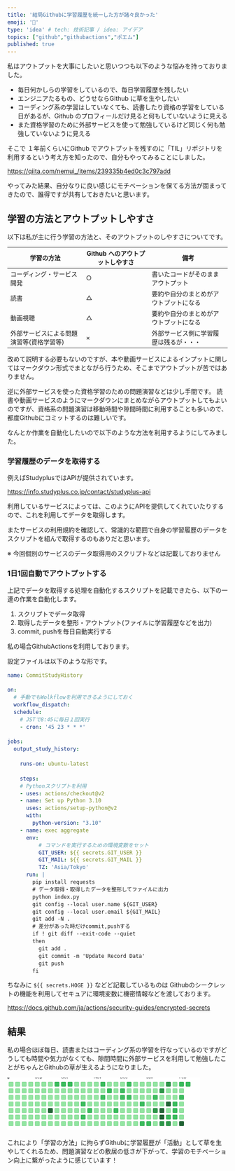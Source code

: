 ```yaml
---
title: '結局Githubに学習履歴を統一した方が諸々良かった'
emoji: '🙌'
type: 'idea' # tech: 技術記事 / idea: アイデア
topics: ["github","githubactions","ポエム"]
published: true
---
```


私はアウトプットを大事にしたいと思いつつも以下のような悩みを持っておりました。

- 毎日何かしらの学習をしているので、毎日学習履歴を残したい
- エンジニアたるもの、どうせならGithub に草を生やしたい
- コーディング系の学習はしていなくても、読書したり資格の学習をしている日があるが、Github のプロフィールだけ見ると何もしていないように見える
- また資格学習のために外部サービスを使って勉強しているけど同じく何も勉強していないように見える

そこで １年前くらいにGithub でアウトプットを残すのに「TIL」リポジトリを利用するという考え方を知ったので、自分もやってみることにしました。

https://qiita.com/nemui_/items/239335b4ed0c3c797add

やってみた結果、自分なりに良い感じにモチベーションを保てる方法が固まってきたので、誰得ですが共有しておきたいと思います。

## 学習の方法とアウトプットしやすさ

以下は私が主に行う学習の方法と、そのアウトプットのしやすさについてです。

| 学習の方法                               | Github へのアウトプットしやすさ | 備考                                   |
| ---------------------------------------- | ------------------------------- | -------------------------------------- |
| コーディング・サービス開発               | ○                               | 書いたコードがそのままアウトプット     |
| 読書                                     | △                               | 要約や自分のまとめがアウトプットになる |
| 動画視聴                                 | △                               | 要約や自分のまとめがアウトプットになる |
| 外部サービスによる問題演習等(資格学習等) | ×                               | 外部サービス側に学習履歴は残るが・・・ |

改めて説明する必要もないのですが、本や動画サービスによるインプットに関してはマークダウン形式でまとながら行うため、そこまでアウトプットが苦ではありません。

逆に外部サービスを使った資格学習のための問題演習などは少し手間です。
読書や動画サービスのようにマークダウンにまとめながらアウトプットしてもよいのですが、資格系の問題演習は移動時間や隙間時間に利用することも多いので、都度Githubにコミットするのは難しいです。

なんとか作業を自動化したいので以下のような方法を利用するようにしてみました。

### 学習履歴のデータを取得する

例えばStudyplusではAPIが提供されています。

https://info.studyplus.co.jp/contact/studyplus-api

利用しているサービスによっては、このようにAPIを提供してくれていたりするので、これを利用してデータを取得します。

またサービスの利用規約を確認して、常識的な範囲で自身の学習履歴のデータをスクリプトを組んで取得するのもありだと思います。

※ 今回個別のサービスのデータ取得用のスクリプトなどは記載しておりません

### 1日1回自動でアウトプットする

上記でデータを取得する処理を自動化するスクリプトを記載できたら、以下の一連の作業を自動化します。

1. スクリプトでデータ取得
2. 取得したデータを整形・アウトプット(ファイルに学習履歴などを出力)
3. commit, pushを毎日自動実行する

私の場合GithubActionsを利用しております。

設定ファイルは以下のような形です。

```yml
name: CommitStudyHistory

on:
  # 手動でもWolkflowを利用できるようにしておく
  workflow_dispatch:
  schedule:
    # JSTで8:45に毎日１回実行
    - cron: '45 23 * * *'

jobs:
  output_study_history:

    runs-on: ubuntu-latest

    steps:
    # Pythonスクリプトを利用
    - uses: actions/checkout@v2
    - name: Set up Python 3.10
      uses: actions/setup-python@v2
      with:
        python-version: "3.10"
    - name: exec aggregate
      env:
          # コマンドを実行するための環境変数をセット
          GIT_USER: ${{ secrets.GIT_USER }}
          GIT_MAIL: ${{ secrets.GIT_MAIL }}
          TZ: 'Asia/Tokyo'
      run: |
        pip install requests
        # データ取得・取得したデータを整形してファイルに出力
        python index.py
        git config --local user.name ${GIT_USER}
        git config --local user.email ${GIT_MAIL}
        git add -N .
        # 差分があった時だけcommit,pushする
        if ! git diff --exit-code --quiet
        then
          git add .
          git commit -m 'Update Record Data'
          git push
        fi
```

ちなみに `${{ secrets.HOGE }}` などど記載しているものは Githubのシークレットの機能を利用してセキュアに環境変数に機密情報などを渡しております。

https://docs.github.com/ja/actions/security-guides/encrypted-secrets

## 結果

私の場合ほぼ毎日、読書またはコーディング系の学習を行なっているのですがどうしても時間や気力がなくても、隙間時間に外部サービスを利用して勉強したことがちゃんとGithubの草が生えるようになりました。

![Githubの草](/images/github_study_history/field.png)

これにより「学習の方法」に拘らずGithubに学習履歴が「活動」として草を生やしてくれるため、問題演習などの敷居の低さが下がって、学習のモチベーション向上に繋がったように感じています！
